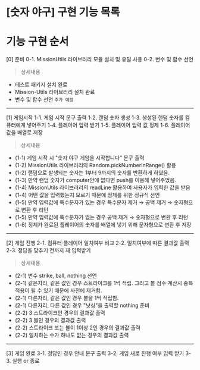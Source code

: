 # [숫자 야구] 구현 기능 목록

# 기능 구현 순서

[0] 준비
0-1. MissionUtils 라이브러리 모듈 설치 및 유틸 사용
0-2. 변수 및 함수 선언

> 상세내용

- 테스트 패키지 설치 완료
- Mission-Utils 라이브러리 설치 완료
- 변수 및 함수 선언 `추가 예정`

---

[1] 게임시작
1-1. 게임 시작 문구 출력
1-2. 랜덤 숫자 생성
1-3. 생성된 랜덤 숫자를 컴퓨터에게 넣어주기
1-4. 플레이어 입력 받기
1-5. 플레이어 입력 값 정제
1-6. 플레이어 값을 배열로 저장

> 상세내용

- (1-1) 게임 시작 시 "숫자 야구 게임을 시작합니다" 문구 출력
- (1-2) MissionUtils 라이브러리의 Random.pickNumberInRange() 활용
- (1-2) 랜덤으로 발생되는 숫자는 1부터 9까지의 숫자를 반환하게 하였음.
- (1-3) 만약 랜덤 숫자가 computer안에 없다면 push를 이용해 넣어주었음.
- (1-4) MissionUtils 라이브러리의 readLine 활용하여 사용자가 입력한 값을 받음
- (1-4) 어떤 값을 입력했는지 모르기 때문에 정제를 위한 정규식 선언
- (1-5) 만약 입력값에 특수문자가 있는 경우 특수문자 제거 → 공백 제거 → 숫자형으로 변환 후 리턴
- (1-5) 만약 입력값에 특수문자가 없는 경우 공백 제거 → 숫자형으로 변환 후 리턴
- (1-6) 정제가 완료된 플레이어의 숫자를 배열에 넣기 위해 문자형으로 변환 후 저장

---

[2] 게임 진행
2-1. 컴퓨터·플레이어 일치여부 비교
2-2. 일치여부에 따른 결과값 출력
2-3. 정답을 맞추기 전까지 재 입력받기

> 상세내용

- (2-1) 변수 strike, ball, nothing 선언
- (2-1) 같은자리, 같은 값인 경우 스트라이크를 1씩 적립. 그리고 볼 점수 계산시 중복적용이 될 수 있기 때문에 사전에 제거함.
- (2-1) 다른자리, 같은 값인 경우 볼을 1씩 적립함.
- (2-1) 다른자리, 다른 값인 경우 "낫싱"을 출력할 nothing 준비
- (2-2) 3 스트라이크인 경우의 결과값 출력
- (2-2) 3 볼인 경우의 결과값 출력
- (2-2) 스트라이크 또는 볼이 1이상 2인 경우의 결과값 출력
- (2-2) 일치하는 수가 하나도 없는 경우의 결과값 출력

---

[3] 게임 완료
3-1. 정답인 경우 안내 문구 출력
3-2. 게임 새로 진행 여부 입력 받기
3-3. 실행 or 종료

